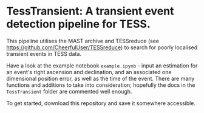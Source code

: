 # TessTransient: A transient event detection pipeline for TESS.

This pipeline utilises the MAST archive and TESSreduce (see https://github.com/CheerfulUser/TESSreduce) to search for poorly localised transient events in TESS data. 

Have a look at the example notebook `example.ipynb` - input an estimation for an event's right ascension and declination, and an associated one dimensional position error, as well as the time of the event. There are many functions and additions to take into consideration; hopefully the docs in the `TessTransient` folder are commented well enough. 

To get started, download this repository and save it somewhere accessible. 

